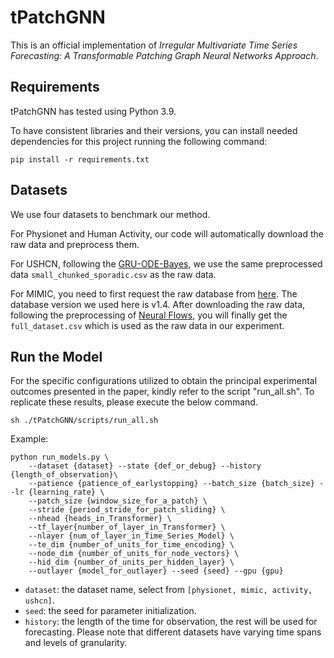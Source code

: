 # tPatchGNN

This is an official implementation of *Irregular Multivariate Time Series Forecasting: A Transformable Patching Graph Neural Networks Approach*.

## Requirements

tPatchGNN has tested using Python 3.9.

To have consistent libraries and their versions, you can install needed dependencies for this project running the following command:

```shell
pip install -r requirements.txt
```

## Datasets

We use four datasets to benchmark our method. 

For Physionet and Human Activity, our code will automatically download the raw data and preprocess them.

For USHCN, following the [GRU-ODE-Bayes](https://github.com/edebrouwer/gru_ode_bayes/tree/master), we use the same preprocessed data `small_chunked_sporadic.csv` as the raw data.

For MIMIC, you need to first request the raw database from [here](https://physionet.org/content/mimiciii/1.4/). The database version we used here is v1.4. After downloading the raw data, following the preprocessing of [Neural Flows](https://github.com/mbilos/neural-flows-experiments/tree/master), you will finally get the `full_dataset.csv` which is used as the raw data in our experiment.

## Run the Model

For the specific configurations utilized to obtain the principal experimental outcomes presented in the paper, kindly refer to the script "run_all.sh". To replicate these results, please execute the below command.

```shell
sh ./tPatchGNN/scripts/run_all.sh
```

Example:

```shell
python run_models.py \
    --dataset {dataset} --state {def_or_debug} --history {length_of_observation}\
    --patience {patience_of_earlystopping} --batch_size {batch_size} --lr {learning_rate} \
    --patch_size {window_size_for_a_patch} \
    --stride {period_stride_for_patch_sliding} \
    --nhead {heads_in_Transformer} \
    --tf_layer{number_of_layer_in_Transformer} \
    --nlayer {num_of_layer_in_Time_Series_Model} \
    --te_dim {number_of_units_for_time_encoding} \
    --node_dim {number_of_units_for_node_vectors} \
    --hid_dim {number_of_units_per_hidden_layer} \
    --outlayer {model_for_outlayer} --seed {seed} --gpu {gpu}
```

- `dataset`: the dataset name, select from `[physionet, mimic, activity, ushcn]`.
- `seed`: the seed for parameter initialization.
- `history`: the length of the time for observation, the rest will be used for forecasting. Please note that different datasets have varying time spans and levels of granularity.

